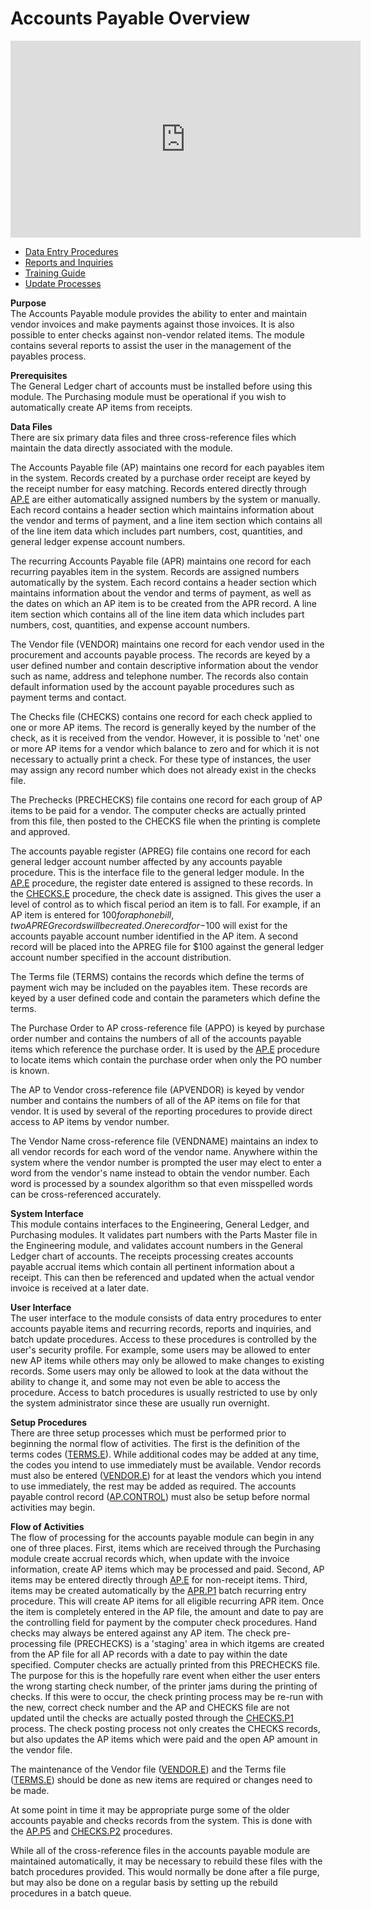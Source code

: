 # Accounts Payable Overview

<PageHeader />

<iframe width="560" height="315" src="https://www.youtube.com/embed/Qt-Puu2vgMM" title="YouTube video player" frameborder="0" allow="accelerometer; autoplay; clipboard-write; encrypted-media; gyroscope; picture-in-picture" allowfullscreen></iframe>

- [Data Entry Procedures](./AP-ENTRY/README.md)
- [Reports and Inquiries](./AP-REPORT/README.md)
- [Training Guide](./training-guide/README.md)
- [Update Processes](./AP-PROCESS/README.md)

**Purpose**  
The Accounts Payable module provides the ability to enter and maintain vendor
invoices and make payments against those invoices. It is also possible to
enter checks against non-vendor related items. The module contains several
reports to assist the user in the management of the payables process.

**Prerequisites**  
The General Ledger chart of accounts must be installed before using this
module. The Purchasing module must be operational if you wish to automatically
create AP items from receipts.

**Data Files**  
There are six primary data files and three cross-reference files which
maintain the data directly associated with the module.  
  
The Accounts Payable file (AP) maintains one record for each payables item in the system. Records created by a purchase order receipt are keyed by the receipt number for easy matching. Records entered directly through [AP.E](AP-E/README.md) are either automatically assigned numbers by the system or manually. Each record contains a header section which maintains information about the vendor and terms of payment, and a line item section which contains all of the line item data which includes part numbers, cost, quantities, and general ledger expense account numbers.  
  
The recurring Accounts Payable file (APR) maintains one record for each
recurring payables item in the system. Records are assigned numbers
automatically by the system. Each record contains a header section which
maintains information about the vendor and terms of payment, as well as the
dates on which an AP item is to be created from the APR record. A line item
section which contains all of the line item data which includes part numbers,
cost, quantities, and expense account numbers.  
  
The Vendor file (VENDOR) maintains one record for each vendor used in the
procurement and accounts payable process. The records are keyed by a user
defined number and contain descriptive information about the vendor such as
name, address and telephone number. The records also contain default
information used by the account payable procedures such as payment terms and
contact.  
  
The Checks file (CHECKS) contains one record for each check applied to one or
more AP items. The record is generally keyed by the number of the check, as it
is received from the vendor. However, it is possible to 'net' one or more AP
items for a vendor which balance to zero and for which it is not necessary to
actually print a check. For these type of instances, the user may assign any
record number which does not already exist in the checks file.  
  
The Prechecks (PRECHECKS) file contains one record for each group of AP items
to be paid for a vendor. The computer checks are actually printed from this
file, then posted to the CHECKS file when the printing is complete and
approved.  
  
The accounts payable register (APREG) file contains one record for each general ledger account number affected by any accounts payable procedure. This is the interface file to the general ledger module. In the [AP.E](AP-E/README.md) procedure, the register date entered is assigned to these records. In the [CHECKS.E](CHECKS-E/README.md) procedure, the check date is assigned. This gives the user a level of control as to which fiscal period an item is to fall. For example, if an AP item is entered for $100 for a phone bill, two APREG records will be created. One record for -$100 will exist for the accounts payable account number identified in the AP item. A second record will be placed into the APREG file for $100 against the general ledger account number specified in the account distribution.  
  
The Terms file (TERMS) contains the records which define the terms of payment
wich may be included on the payables item. These records are keyed by a user
defined code and contain the parameters which define the terms.  
  
The Purchase Order to AP cross-reference file (APPO) is keyed by purchase order number and contains the numbers of all of the accounts payable items which reference the purchase order. It is used by the [AP.E](AP-E/README.md) procedure to locate items which contain the purchase order when only the PO number is known.  
  
The AP to Vendor cross-reference file (APVENDOR) is keyed by vendor number and
contains the numbers of all of the AP items on file for that vendor. It is
used by several of the reporting procedures to provide direct access to AP
items by vendor number.  
  
The Vendor Name cross-reference file (VENDNAME) maintains an index to all
vendor records for each word of the vendor name. Anywhere within the system
where the vendor number is prompted the user may elect to enter a word from
the vendor's name instead to obtain the vendor number. Each word is processed
by a soundex algorithm so that even misspelled words can be cross-referenced
accurately.

**System Interface**  
This module contains interfaces to the Engineering, General Ledger, and
Purchasing modules. It validates part numbers with the Parts Master file in
the Engineering module, and validates account numbers in the General Ledger
chart of accounts. The receipts processing creates accounts payable accrual
items which contain all pertinent information about a receipt. This can then
be referenced and updated when the actual vendor invoice is received at a
later date.

**User Interface**  
The user interface to the module consists of data entry procedures to enter
accounts payable items and recurring records, reports and inquiries, and batch
update procedures. Access to these procedures is controlled by the user's
security profile. For example, some users may be allowed to enter new AP items
while others may only be allowed to make changes to existing records. Some
users may only be allowed to look at the data without the ability to change
it, and some may not even be able to access the procedure. Access to batch
procedures is usually restricted to use by only the system administrator since
these are usually run overnight.

**Setup Procedures**  
There are three setup processes which must be performed prior to beginning the normal flow of activities. The first is the definition of the terms codes ([TERMS.E](TERMS-E/README.md)). While additional codes may be added at any time, the codes you intend to use immediately must be available. Vendor records must also be entered ([VENDOR.E](VENDOR-E/README.md)) for at least the vendors which you intend to use immediately, the rest may be added as required. The accounts payable control record ([AP.CONTROL](AP-CONTROL/README.md)) must also be setup before normal activities may begin.  

**Flow of Activities**  
The flow of processing for the accounts payable module can begin in any one of three places. First, items which are received through the Purchasing module create accrual records which, when update with the invoice information, create AP items which may be processed and paid. Second, AP items may be entered directly through [AP.E](AP-E/README.md) for non-receipt items. Third, items may be created automatically by the [APR.P1](APR-P1/README.md) batch recurring entry procedure. This will create AP items for all eligible recurring APR item. Once the item is completely entered in the AP file, the amount and date to pay are the controlling field for payment by the computer check procedures. Hand checks may always be entered against any AP item. The check pre-processing file (PRECHECKS) is a 'staging' area in which itgems are created from the AP file for all AP records with a date to pay within the date specified. Computer checks are actually printed from this PRECHECKS file. The purpose for this is the hopefully rare event when either the user enters the wrong starting check number, of the printer jams during the printing of checks. If this were to occur, the check printing process may be re-run with the new, correct check number and the AP and CHECKS file are not updated until the checks are actually posted through the [CHECKS.P1](CHECKS-P1/README.md) process. The check posting process not only creates the CHECKS records, but also updates the AP items which were paid and the open AP amount in the vendor file.  
  
The maintenance of the Vendor file ([VENDOR.E](VENDOR-E/README.md)) and the Terms file ([TERMS.E](TERMS-E/README.md)) should be done as new items are required or changes need to be made.  
  
At some point in time it may be appropriate purge some of the older accounts payable and checks records from the system. This is done with the [AP.P5](AP-P5/README.md) and [CHECKS.P2](CHECKS-P2/README.md) procedures.  
  
While all of the cross-reference files in the accounts payable module are
maintained automatically, it may be necessary to rebuild these files with the
batch procedures provided. This would normally be done after a file purge, but
may also be done on a regular basis by setting up the rebuild procedures in a
batch queue.

<badge text= "Version 8.10.57" vertical="middle" />

<PageFooter />
